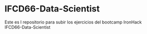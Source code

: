 # IFCD66-Data-Scientist
Este es l repositorio para subir los ejercicios del bootcamp IronHack IFCD66-Data-Scientist
